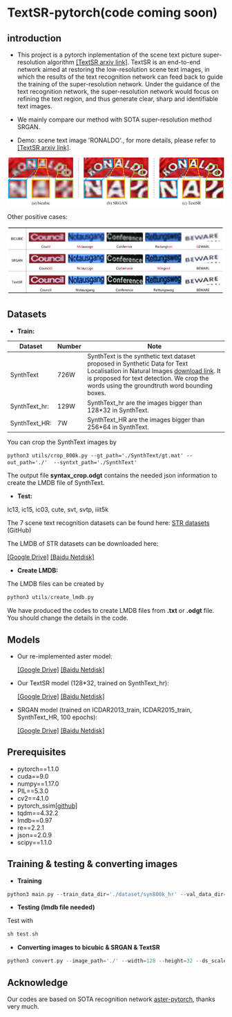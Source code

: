 

# TextSR-pytorch(code coming soon)

## introduction

* This project is a pytorch inplementation of the scene text picture super-resolution algorithm [[TextSR arxiv link]](https://arxiv.org/abs/1909.07113).   TextSR is an end-to-end network aimed at restoring the low-resolution scene text images, in which the results of the text recognition network can feed back to guide the training of the super-resolution network. Under the guidance of the text recognition network, the super-resolution network would focus on refining the text region, and thus generate clear, sharp and identifiable text images.

* We mainly compare our method with SOTA super-resolution  method SRGAN.

* Demo: scene text image 'RONALDO'., for more details, please refer to [[TextSR arxiv link]](https://arxiv.org/abs/1909.07113).

![](./demo_pics/RONALDO.jpg)

Other positive cases:

![demo](./demo_pics/positive_cases_1.jpg)

## Datasets

* **Train:**

| Dataset       | Number | Note                                                         |
| ------------- | ------ | ------------------------------------------------------------ |
| SynthText     | 726W   | SynthText is the synthetic text dataset proposed in Synthetic Data for Text Localisation in Natural Images [download link](http://www.robots.ox.ac.uk/~vgg/data/scenetext/). It is proposed for text detection. We crop the words using the groundtruth word bounding boxes. |
| SynthText_hr: | 129W   | SynthText_hr are the images bigger than 128*32 in SynthText. |
| SynthText_HR: | 7W     | SynthText_HR are the images bigger than 256*64 in SynthText. |

You can crop the SynthText images by 

```
python3 utils/crop_800k.py --gt_path='./SynthText/gt.mat' --out_path='./'  --syntxt_path='./SynthText'
```

The output file **syntax_crop.odgt** contains the needed json information to create the LMDB file of SynthText.

* **Test:** 

Ic13, ic15, ic03, cute, svt, svtp, iiit5k

The 7 scene text recognition datasets can be found here: [STR datasets](https://github.com/chengzhanzhan/STR) (GitHub)

The LMDB of STR datasets can be downloaded here:

[[Google Drive]](https://drive.google.com/open?id=1vf_oJwk5V3pytMoblx6atSanxJSDccrt)   [[Baidu Netdisk]](https://pan.baidu.com/s/1yskh-1Nhob370wG8RY8EyQ)

* **Create LMDB:**

The LMDB files can be created by 

```go
python3 utils/create_lmdb.py
```

We have produced the codes to create LMDB files from **.txt** or **.odgt** file. You should change the details in the code.

## Models

* Our re-implemented aster model:

  [[Google Drive]](https://drive.google.com/open?id=1wVXRoLUxEtaWCI9Z61x3q_bIkVRhJMdM)    [[Baidu Netdisk]](https://pan.baidu.com/s/1E1S7WfU0vQcYg6qj8PoaRg)

* Our TextSR model (128*32, trained on SynthText_hr): 

  [[Google Drive]](https://drive.google.com/open?id=17aboXTb54boPoY5L3PtOh_738asPkuPS)    [[Baidu Netdisk]](https://pan.baidu.com/s/1_Pr0qLx2UxYaz5fjW9LO-A)

* SRGAN model (trained on ICDAR2013_train, ICDAR2015_train, SynthText_HR, 100 epochs): 

  [[Google Drive]]()    [[Baidu Netdisk]]()

## Prerequisites

- pytorch==1.1.0
- cuda==9.0
- numpy==1.17.0
- PIL==5.3.0
- cv2==4.1.0
- pytorch_ssim[[github]](https://github.com/Po-Hsun-Su/pytorch-ssim)
- tqdm==4.32.2
- lmdb==0.97
- re==2.2.1
- json==2.0.9
- scipy==1.1.0

## Training & testing & converting images

* **Training**

```go
python3 main.py --train_data_dir='./dataset/syn800k_hr' --val_data_dir='./dataset/ic15_1811' --width=128 --height=32 --epochs=10 --logs_dir='./logs_2019' 
```

* **Testing (lmdb file needed)**

Test with 

```go
sh test.sh
```

* **Converting images to bicubic & SRGAN & TextSR**

```go
python3 convert.py --image_path='./' --width=128 --height=32 --ds_scale=4
```

## Acknowledge

Our codes are based on SOTA recognition network [aster-pytorch](https://github.com/ayumiymk/aster.pytorch),  thanks very much.
